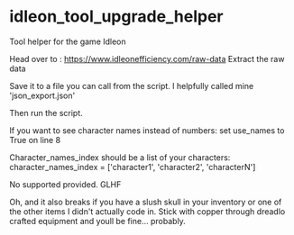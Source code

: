 # idleon_tool_upgrade_helper
Tool helper for the game Idleon


Head over to : https://www.idleonefficiency.com/raw-data
Extract the raw data

Save it to a file you can call from the script. 
I helpfully called mine 'json_export.json'

Then run the script.


 If you want to see character names instead of numbers:
 set use_names to True on line 8
 
Character_names_index should be a list of your characters:
character_names_index = ['character1', 'character2', 'characterN']


No supported provided. GLHF


Oh, and it also breaks if you have a slush skull in your inventory or one of the other items I didn't actually code in.
Stick with copper through dreadlo crafted equipment and youll be fine... probably.
